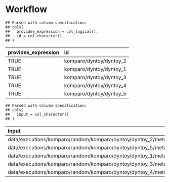Workflow
================

    ## Parsed with column specification:
    ## cols(
    ##   provides_expression = col_logical(),
    ##   id = col_character()
    ## )

| provides\_expression | id                       |
| :------------------- | :----------------------- |
| TRUE                 | komparo/dyntoy/dyntoy\_2 |
| TRUE                 | komparo/dyntoy/dyntoy\_1 |
| TRUE                 | komparo/dyntoy/dyntoy\_3 |
| TRUE                 | komparo/dyntoy/dyntoy\_4 |
| TRUE                 | komparo/dyntoy/dyntoy\_5 |

    ## Parsed with column specification:
    ## cols(
    ##   input = col_character()
    ## )

| input                                                             |
| :---------------------------------------------------------------- |
| data/executions/komparo/random/komparo/dyntoy/dyntoy\_2/meta.yaml |
| data/executions/komparo/random/komparo/dyntoy/dyntoy\_5/meta.yaml |
| data/executions/komparo/random/komparo/dyntoy/dyntoy\_1/meta.yaml |
| data/executions/komparo/random/komparo/dyntoy/dyntoy\_3/meta.yaml |
| data/executions/komparo/random/komparo/dyntoy/dyntoy\_4/meta.yaml |
